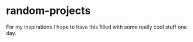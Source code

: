 # random-projects
For my inspirations
I hope to have this filled with some really cool stuff one day.
